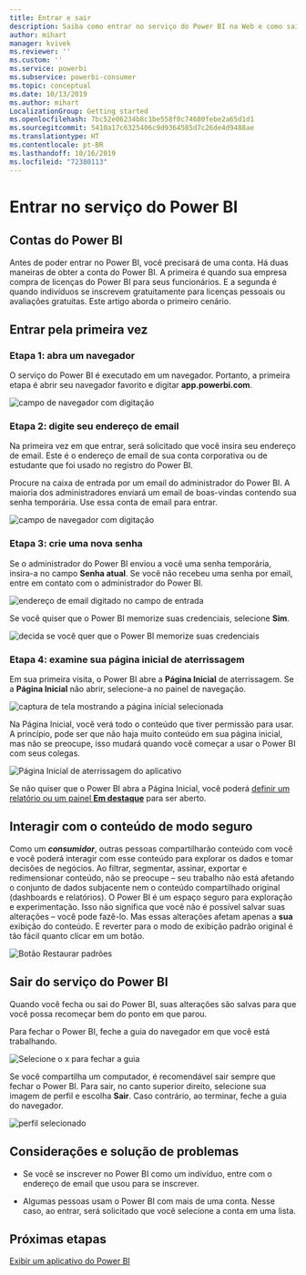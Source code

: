 ```yaml
---
title: Entrar e sair
description: Saiba como entrar no serviço do Power BI na Web e como sair.
author: mihart
manager: kvivek
ms.reviewer: ''
ms.custom: ''
ms.service: powerbi
ms.subservice: powerbi-consumer
ms.topic: conceptual
ms.date: 10/13/2019
ms.author: mihart
LocalizationGroup: Getting started
ms.openlocfilehash: 7bc52e06234b8c1be558f0c74680febe2a65d1d1
ms.sourcegitcommit: 5410a17c6325406c9d9364585d7c26de4d9488ae
ms.translationtype: HT
ms.contentlocale: pt-BR
ms.lasthandoff: 10/16/2019
ms.locfileid: "72380113"
---
```

# <a name="sign-in-to-power-bi-service"></a>Entrar no serviço do Power BI

## <a name="power-bi-accounts"></a>Contas do Power BI
Antes de poder entrar no Power BI, você precisará de uma conta. Há duas maneiras de obter a conta do Power BI. A primeira é quando sua empresa compra de licenças do Power BI para seus funcionários. E a segunda é quando indivíduos se inscrevem gratuitamente para licenças pessoais ou avaliações gratuitas. Este artigo aborda o primeiro cenário.

## <a name="sign-in-for-the-first-time"></a>Entrar pela primeira vez

### <a name="step-1-open-a-browser"></a>Etapa 1: abra um navegador
O serviço do Power BI é executado em um navegador.  Portanto, a primeira etapa é abrir seu navegador favorito e digitar **app.powerbi.com**.

![campo de navegador com digitação](media/end-user-sign-in/power-bi-sign-in.png)

### <a name="step-2-type-your-email-address"></a>Etapa 2: digite seu endereço de email
Na primeira vez em que entrar, será solicitado que você insira seu endereço de email.  Este é o endereço de email de sua conta corporativa ou de estudante que foi usado no registro do Power BI.  

Procure na caixa de entrada por um email do administrador do Power BI. A maioria dos administradores enviará um email de boas-vindas contendo sua senha temporária. Use essa conta de email para entrar. 

![campo de navegador com digitação](media/end-user-sign-in/power-bi-password.png)


 
### <a name="step-3-create-a-new-password"></a>Etapa 3: crie uma nova senha
Se o administrador do Power BI enviou a você uma senha temporária, insira-a no campo **Senha atual**. Se você não recebeu uma senha por email, entre em contato com o administrador do Power BI.

![endereço de email digitado no campo de entrada](media/end-user-sign-in/power-bi-login.png)

Se você quiser que o Power BI memorize suas credenciais, selecione **Sim**. 

![decida se você quer que o Power BI memorize suas credenciais](media/end-user-sign-in/power-bi-stay-signed-in.png)


### <a name="step-4-review-your-home-landing-page"></a>Etapa 4: examine sua página inicial de aterrissagem
Em sua primeira visita, o Power BI abre a **Página Inicial** de aterrissagem. Se a **Página Inicial** não abrir, selecione-a no painel de navegação. 

![captura de tela mostrando a página inicial selecionada](media/end-user-sign-in/power-bi-home-selected.png)

Na Página Inicial, você verá todo o conteúdo que tiver permissão para usar. A princípio, pode ser que não haja muito conteúdo em sua página inicial, mas não se preocupe, isso mudará quando você começar a usar o Power BI com seus colegas. 

![Página Inicial de aterrissagem do aplicativo](media/end-user-sign-in/power-bi-home-landing.png)

Se não quiser que o Power BI abra a Página Inicial, você poderá [definir um relatório ou um painel **Em destaque**](end-user-featured.md) para ser aberto. 

## <a name="safely-interact-with-content"></a>Interagir com o conteúdo de modo seguro
Como um ***consumidor***, outras pessoas compartilharão conteúdo com você e você poderá interagir com esse conteúdo para explorar os dados e tomar decisões de negócios.  Ao filtrar, segmentar, assinar, exportar e redimensionar conteúdo, não se preocupe – seu trabalho não está afetando o conjunto de dados subjacente nem o conteúdo compartilhado original (dashboards e relatórios). O Power BI é um espaço seguro para exploração e experimentação. Isso não significa que você não é possível salvar suas alterações – você pode fazê-lo. Mas essas alterações afetam apenas a **sua** exibição do conteúdo. E reverter para o modo de exibição padrão original é tão fácil quanto clicar em um botão.

![Botão Restaurar padrões](media/end-user-sign-in/power-bi-reset.png)

## <a name="sign-out-of-power-bi-service"></a>Sair do serviço do Power BI
Quando você fecha ou sai do Power BI, suas alterações são salvas para que você possa recomeçar bem do ponto em que parou.

Para fechar o Power BI, feche a guia do navegador em que você está trabalhando. 

![Selecione o x para fechar a guia](media/end-user-sign-in/power-bi-close.png) 

Se você compartilha um computador, é recomendável sair sempre que fechar o Power BI.  Para sair, no canto superior direito, selecione sua imagem de perfil e escolha **Sair**. Caso contrário, ao terminar, feche a guia do navegador.

![perfil selecionado](media/end-user-sign-in/power-bi-sign-out.png) 

## <a name="troubleshooting-and-considerations"></a>Considerações e solução de problemas
- Se você se inscrever no Power BI como um indivíduo, entre com o endereço de email que usou para se inscrever.

- Algumas pessoas usam o Power BI com mais de uma conta. Nesse caso, ao entrar, será solicitado que você selecione a conta em uma lista. 

## <a name="next-steps"></a>Próximas etapas
[Exibir um aplicativo do Power BI](end-user-app-view.md)
